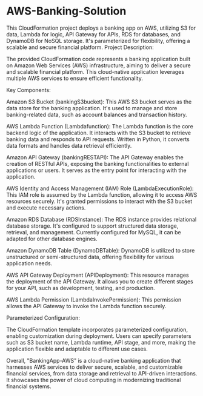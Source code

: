 # AWS-Banking-Solution
This CloudFormation project deploys a banking app on AWS, utilizing S3 for data, Lambda for logic, API Gateway for APIs, RDS for databases, and DynamoDB for NoSQL storage. It's parameterized for flexibility, offering a scalable and secure financial platform.
Project Description:

The provided CloudFormation code represents a banking application built on Amazon Web Services (AWS) infrastructure, aiming to deliver a secure and scalable financial platform. This cloud-native application leverages multiple AWS services to ensure efficient functionality.

Key Components:

Amazon S3 Bucket (bankingS3bucket): This AWS S3 bucket serves as the data store for the banking application. It's used to manage and store banking-related data, such as account balances and transaction history.

AWS Lambda Function (Lambdafunction): The Lambda function is the core backend logic of the application. It interacts with the S3 bucket to retrieve banking data and responds to API requests. Written in Python, it converts data formats and handles data retrieval efficiently.

Amazon API Gateway (bankingRESTAPI): The API Gateway enables the creation of RESTful APIs, exposing the banking functionalities to external applications or users. It serves as the entry point for interacting with the application.

AWS Identity and Access Management (IAM) Role (LambdaExecutionRole): This IAM role is assumed by the Lambda function, allowing it to access AWS resources securely. It's granted permissions to interact with the S3 bucket and execute necessary actions.

Amazon RDS Database (RDSInstance): The RDS instance provides relational database storage. It's configured to support structured data storage, retrieval, and management. Currently configured for MySQL, it can be adapted for other database engines.

Amazon DynamoDB Table (DynamoDBTable): DynamoDB is utilized to store unstructured or semi-structured data, offering flexibility for various application needs.

AWS API Gateway Deployment (APIDeployment): This resource manages the deployment of the API Gateway. It allows you to create different stages for your API, such as development, testing, and production.

AWS Lambda Permission (LambdaInvokePermission): This permission allows the API Gateway to invoke the Lambda function securely.

Parameterized Configuration:

The CloudFormation template incorporates parameterized configuration, enabling customization during deployment. Users can specify parameters such as S3 bucket name, Lambda runtime, API stage, and more, making the application flexible and adaptable to different use cases.

Overall, "BankingApp-AWS" is a cloud-native banking application that harnesses AWS services to deliver secure, scalable, and customizable financial services, from data storage and retrieval to API-driven interactions. It showcases the power of cloud computing in modernizing traditional financial systems.

